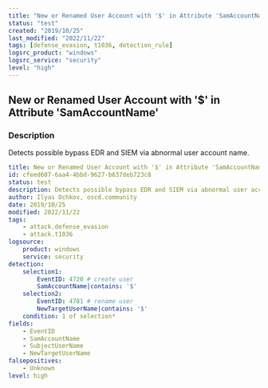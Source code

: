 ```yaml
---
title: "New or Renamed User Account with '$' in Attribute 'SamAccountName'"
status: "test"
created: "2019/10/25"
last_modified: "2022/11/22"
tags: [defense_evasion, t1036, detection_rule]
logsrc_product: "windows"
logsrc_service: "security"
level: "high"
---
```


## New or Renamed User Account with '$' in Attribute 'SamAccountName'

### Description

Detects possible bypass EDR and SIEM via abnormal user account name.

```yml
title: New or Renamed User Account with '$' in Attribute 'SamAccountName'
id: cfeed607-6aa4-4bbd-9627-b637deb723c8
status: test
description: Detects possible bypass EDR and SIEM via abnormal user account name.
author: Ilyas Ochkov, oscd.community
date: 2019/10/25
modified: 2022/11/22
tags:
    - attack.defense_evasion
    - attack.t1036
logsource:
    product: windows
    service: security
detection:
    selection1:
        EventID: 4720 # create user
        SamAccountName|contains: '$'
    selection2:
        EventID: 4781 # rename user
        NewTargetUserName|contains: '$'
    condition: 1 of selection*
fields:
    - EventID
    - SamAccountName
    - SubjectUserName
    - NewTargetUserName
falsepositives:
    - Unknown
level: high

```
